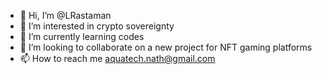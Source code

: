 - 👋 Hi, I’m @LRastaman
- 👀 I’m interested in crypto sovereignty
- 🌱 I’m currently learning codes
- 💞️ I’m looking to collaborate on a new project for NFT gaming platforms
- 📫 How to reach me aquatech.nath@gmail.com

<!---
LRastaman/LRastaman is a ✨ special ✨ repository because its `README.md` (this file) appears on your GitHub profile.
You can click the Preview link to take a look at your changes.
--->
